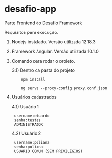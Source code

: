 # desafio-app
Parte Frontend do Desafio Framework

Requisitos para execução:

1) Nodejs instalado. Versão utilizada 12.18.3

2) Framework Angular. Versão utilizada 10.1.0

3) Comando para rodar o projeto.
    
    3.1) Dentro da pasta do projeto    
    
           npm install
           
           ng serve --proxy-config proxy.conf.json
           
4) Usuários cadastrados

    4.1) Usuário 1
  
        username:eduardo
        senha:testes
        ADMINISTRADOR
  
    4.2) Usuário 2
 
        username:poliana
        senha:poliana
        USUÁRIO COMUM (SEM PRIVILÉGIOS)
